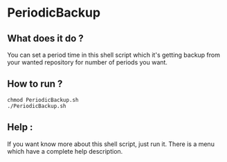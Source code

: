 # PeriodicBackup

## What does it do ? 
You can set a period time in this shell script which it's getting backup from your wanted repository for number of periods you want.

## How to run ? 

```
chmod PeriodicBackup.sh
./PeriodicBackup.sh
```

## Help : 
If you want know more about this shell script, just run it. There is a menu which have a complete help description.
